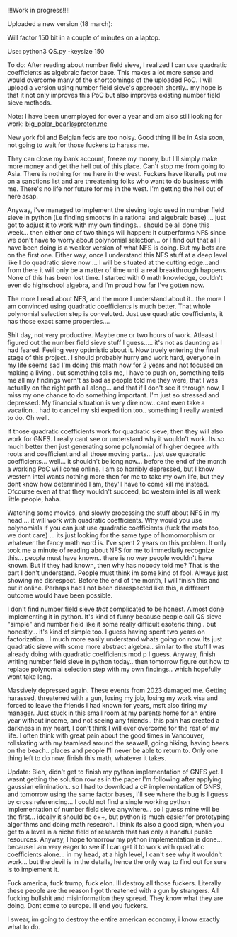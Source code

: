 !!!Work in progress!!!!

Uploaded a new version (18 march):

Will factor 150 bit in a couple of minutes on a laptop.

Use: python3 QS.py -keysize 150

To do: After reading about number field sieve, I realized I can use quadratic coefficients as algebraic factor base. This makes a lot more sense and would overcome many of the shortcomings of the uploaded PoC. I will upload a version using number field sieve's approach shortly.. my hope is that it not only improves this PoC but also improves existing number field sieve methods.

Note: I have been unemployed for over a year and am also still looking for work: big_polar_bear1@proton.me 

New york fbi and Belgian feds are too noisy. Good thing ill be in Asia soon, not going to wait for those fuckers to harass me.

They can close my bank account, freeze my money, but I'll simply make more money and get the hell out of this place. Can't stop me from going to Asia. There is nothing for me here in the west. Fuckers have literally put me on a sanctions list and are threatening folks who want to do business with me. There's no life nor future for me in the west. I'm getting the hell out of here asap. 

Anyway, i've managed to implement the sieving logic used in number field sieve in python (i.e finding smooths in a rational and algebraic base) ... just got to adjust it to work with my own findings... should be all done this week... then either one of two things will happen: It outperforms NFS since we don't have to worry about polynomial selection... or I find out that all I have been doing is a weaker version of what NFS is doing. But my bets are on the first one. Either way, once I understand this NFS stuff at a deep level like I do quadratic sieve now ... I will be situated at the cutting edge...and from there it will only be a matter of time until a real breakthrough happens. None of this has been lost time. I started with 0 math knowledge, couldn't even do highschool algebra, and I'm proud how far I've gotten now.

The more I read about NFS, and the more I understand about it.. the more I am convinced using quadratic coefficients is much better. That whole polynomial selection step is conveluted. Just use quadratic coefficients, it has those exact same properties....

Shit day, not very productive. Maybe one or two hours of work. Atleast I figured out the number field sieve stuff I guess..... it's not as daunting as I had feared. Feeling very optimistic about it. Now truely entering the final stage of this project.. I should probably hurry and work hard, everyone in my life seems sad I'm doing this math now for 2 years and not focused on making a living.. but something tells me, I have to push on, something tells me all my findings wern't as bad as people told me they were, that I was actually on the right path all along... and that if I don't see it through now, I miss my one chance to do something important. I'm just so stressed and depressed. My financial situation is very dire now.. cant even take a vacation... had to cancel my ski expedition too.. something I really wanted to do. Oh well. 

If those quadratic coefficients work for quadratic sieve, then they will also work for GNFS. I really cant see or understand why it wouldn't work. Its so much better then just generating some polynomial of higher degree with roots and coefficient and all those moving parts... just use quadratic coefficients...  well... it shouldn't be long now... before the end of the month a working PoC will come online. I am so horribly depressed, but I know western intel wants nothing more then for me to take my own life, but they dont know how determined I am, they'll have to come kill me instead. Ofcourse even at that they wouldn't succeed, bc western intel is all weak little people, haha. 

Watching some movies, and slowly processing the stuff about NFS in my head.... it will work with quadratic coefficients. Why would you use polynomials if you can just use quadratic coefficients (fuck the roots too, we dont care) ... its just looking for the same type of homomorphism or whatever the fancy math word is. I've spent 2 years on this problem. It only took me a minute of reading about NFS for me to immediatly recognize this... people must have known.. there is no way people wouldn't have known. But if they had known, then why has nobody told me? That is the part I don't understand. People must think im some kind of fool. Always just showing me disrespect. Before the end of the month, I will finish this and put it online. Perhaps had I not been disrespected like this, a different outcome would have been possible.

I don't find number field sieve *that* complicated to be honest. Almost done implementing it in python. It's kind of funny because people call QS sieve "simple" and number field like it some really difficult esoteric thing.. but honestly... it's kind of simple too. I guess having spent two years on factorization.. I much more easily understand whats going on now. Its just quadratic sieve with some more abstract algebra.. similar to the stuff I was already doing with quadratic coefficients mod p I guess. Anyway, finish writing number field sieve in python today.. then tomorrow figure out how to replace polynomial selection step with my own findings.. which hopefully wont take long.

Massively depressed again. These events from 2023 damaged me. Getting harassed, threatened with a gun, losing my job, losing my work visa and forced to leave the friends I had known for years, msft also firing my manager. Just stuck in this small room at my parents home for an entire year without income, and not seeing any friends.. this pain has created a darkness in my heart, I don't think I will ever overcome for the rest of my life. I often think with great pain about the good times in Vancouver, rollskating with my teamlead around the seawall, going hiking, having beers on the beach.. places and people I'll never be able to return to. Only one thing left to do now, finish this math, whatever it takes.

Update: Bleh, didn't get to finish my python implementation of GNFS yet. I wasnt getting the solution row as in the paper  I'm following after applying gaussian elimination.. so I had to download a c# implementation of GNFS, and tomorrow using the same factor bases, I'll see where the bug is I guess by cross referencing... I could not find a single working python implementation of number field sieve anywhere... so I guess mine will be the first... ideally it should be c++, but python is much easier for prototyping algorithms and doing math research. I think its also a good sign, when you get to a level in a niche field of research that has only a handful public resources. Anyway, I hope tomorrow my python implementation is done... because I am very eager to see if I can get it to work with quadratic coefficients alone... in my head, at a high level, I can't see why it wouldn't work... but the devil is in the details, hence the only way to find out for sure is to implement it. 


Fuck america, fuck trump, fuck elon. Ill destroy all those fuckers. Literally these people are the reason I got threatened with a gun by strangers. All fucking bullshit and misinformation they spread. They know what they are doing. Dont come to europe. Ill end you fuckers.

I swear, im going to destroy the entire american economy, i know exactly what to do.
